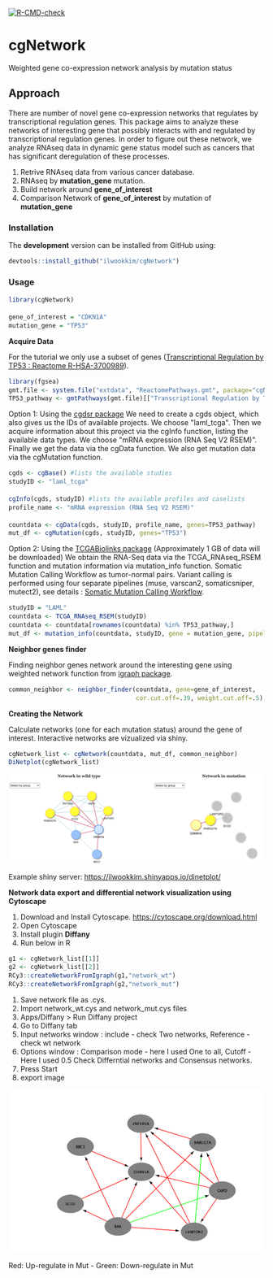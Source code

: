 <!-- badges: start -->
  [![R-CMD-check](https://github.com/ilwookkim/cgNetwork/workflows/R-CMD-check/badge.svg)](https://github.com/ilwookkim/cgNetwork/actions)
  <!-- badges: end -->

# **cgNetwork**
Weighted gene co-expression network analysis by mutation status

## **Approach**
There are number of novel gene co-expression networks that regulates by transcriptional regulation genes. This package aims to analyze these networks of interesting gene that possibly interacts with and regulated by transcriptional regulation genes. In order to figure out these network, we analyze RNAseq data in dynamic gene status model such as cancers that has significant deregulation of these processes. 

  1. Retrive RNAseq data from various cancer database.
  1. RNAseq by **mutation_gene** mutation.
  1. Build network around **gene_of_interest**
  1. Comparison Network of **gene_of_interest** by mutation of **mutation_gene** 

### Installation

The **development** version can be installed from GitHub using:

``` r
devtools::install_github("ilwookkim/cgNetwork")
```

### Usage

``` r
library(cgNetwork)

gene_of_interest = "CDKN1A"
mutation_gene = "TP53"
```

**Acquire Data**

For the tutorial we only use a subset of genes ([Transcriptional Regulation by TP53 : Reactome R-HSA-3700989](https://reactome.org/content/detail/R-HSA-3700989)).
``` r 
library(fgsea)
gmt.file <- system.file("extdata", "ReactomePathways.gmt", package="cgNetwork")
TP53_pathway <- gmtPathways(gmt.file)[["Transcriptional Regulation by TP53"]]
```

Option 1: Using the [cgdsr package](https://cran.r-project.org/web/packages/cgdsr/index.html)
We need to create a cgds object, which also gives us the IDs of available projects. We choose "laml_tcga". Then we acquire information about this project via the cgInfo function, listing the available data types. We choose "mRNA expression (RNA Seq V2 RSEM)". Finally we get the data via the cgData function. We also get mutation data via the cgMutation function.
```r
cgds <- cgBase() #lists the available studies
studyID <- "laml_tcga"

cgInfo(cgds, studyID) #lists the available profiles and caselists
profile_name <- "mRNA expression (RNA Seq V2 RSEM)"

countdata <- cgData(cgds, studyID, profile_name, genes=TP53_pathway)
mut_df <- cgMutation(cgds, studyID, genes="TP53")
```

Option 2: Using the [TCGABiolinks package](https://bioconductor.org/packages/release/bioc/html/TCGAbiolinks.html) (Approximately 1 GB of data will be downloaded)
We obtain the RNA-Seq data via the TCGA_RNAseq_RSEM function and mutation information via mutation_info function. Somatic Mutation Calling Workflow as tumor-normal pairs. Variant calling is performed using four separate pipelines (muse, varscan2, somaticsniper, mutect2), see details : [Somatic Mutation Calling Workflow](https://docs.gdc.cancer.gov/Data/Bioinformatics_Pipelines/DNA_Seq_Variant_Calling_Pipeline/#somatic-variant-calling-workflow).
```r
studyID = "LAML"
countdata <- TCGA_RNAseq_RSEM(studyID)
countdata <- countdata[rownames(countdata) %in% TP53_pathway,]
mut_df <- mutation_info(countdata, studyID, gene = mutation_gene, pipeline = "mutect2")
```

**Neighbor genes finder**

Finding neighbor genes network around the interesting gene using weighted network function from [igraph package](https://igraph.org/r/).

``` r
common_neighbor <- neighbor_finder(countdata, gene=gene_of_interest,
                                   cor.cut.off=.39, weight.cut.off=.5)                            
```

**Creating the Network**

Calculate networks (one for each mutation status) around the gene of interest. Interactive networks are vizualized via shiny.
``` r
cgNetwork_list <- cgNetwork(countdata, mut_df, common_neighbor)
DiNetplot(cgNetwork_list)
```

<img src="inst/extdata/DiNetwork_example.png"/>

Example shiny server: https://ilwookkim.shinyapps.io/dinetplot/


**Network data export and differential network visualization using Cytoscape**

  1. Download and Install Cytoscape.
    https://cytoscape.org/download.html
  1. Open Cytoscape
  1. Install plugin **Diffany**
  1. Run below in R
  ``` r
  g1 <- cgNetwork_list[[1]]
  g2 <- cgNetwork_list[[2]]
  RCy3::createNetworkFromIgraph(g1,"network_wt")
  RCy3::createNetworkFromIgraph(g2,"network_mut")
  ```
  1. Save network file as .cys.
  1. Import network_wt.cys and network_mut.cys files
  1. Apps/Diffany > Run Diffany project
  1. Go to Diffany tab
  1. Input networks window : include - check Two networks, Reference - check wt network
  1. Options window : Comparison mode - here I used One to all, Cutoff - Here I used 0.5 Check Differntial networks and Consensus networks.
  1. Press Start
  1. export image

<img src="inst/extdata/cytoscape_Diffany_example.png"/>

  Red: Up-regulate in Mut - Green: Down-regulate in Mut
